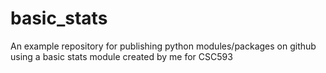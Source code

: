 # basic_stats

An example repository for publishing python modules/packages on github using a basic stats module created by me for CSC593
